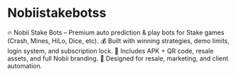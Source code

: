 # Nobiistakebotss
🔥 Nobii Stake Bots – Premium auto prediction &amp; play bots for Stake games (Crash, Mines, HiLo, Dice, etc). 💰 Built with winning strategies, demo limits, login system, and subscription lock. 📲 Includes APK + QR code, resale assets, and full Nobii branding. 🚀 Designed for resale, marketing, and client automation.
